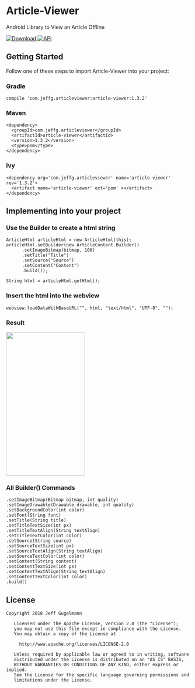 # Article-Viewer
Android Library to View an Article Offline

 [ ![Download](https://api.bintray.com/packages/jeffg05/Article-Viewer/Article-Viewer/images/download.svg) ](https://bintray.com/jeffg05/Article-Viewer/Article-Viewer/_latestVersion) [![API](https://img.shields.io/badge/API-21%2B-brightgreen.svg?style=flat)](https://android-arsenal.com/api?level=21)

## Getting Started

Follow one of these steps to import Article-Viewer into your project:

### Gradle

```
compile 'com.jeffg.articleviewer:article-viewer:1.3.2'
```

### Maven

```
<dependency>
  <groupId>com.jeffg.articleviewer</groupId>
  <artifactId>article-viewer</artifactId>
  <version>1.3.2</version>
  <type>pom</type>
</dependency>
```

### Ivy

```
<dependency org='com.jeffg.articleviewer' name='article-viewer' rev='1.3.2'>
  <artifact name='article-viewer' ext='pom' ></artifact>
</dependency>
```



## Implementing into your project

### Use the Builder to create a html string
```
ArticleHtml articleHtml = new ArticleHtml(this);
articleHtml.setBuilder(new ArticleContent.Builder()
      .setImageBitmap(bitmap, 100)
      .setTitle("Title")
      .setSource("Source")
      .setContent("Content")
      .build());
  
String html = articleHtml.getHtml();
```
### Insert the html into the webview
```
webview.loadDataWithBaseURL("", html, "text/html", "UTF-8", "");
```
### Result
<img src="https://raw.github.com/JeffG05/Article-Viewer/master/screenshot.png" width="216" height="391">

### All Builder() Commands
```
.setImageBitmap(Bitmap bitmap, int quality)
.setImageDrawable(Drawable drawable, int quality)
.setBackgroundColor(int color)
.setFont(String font)
.setTitle(String title)
.setTitleTextSize(int px)
.setTitleTextAlign(String textAlign)
.setTitleTextColor(int color)
.setSource(String source)
.setSourceTextSize(int px)
.setSourceTextAlign(String textAlign)
.setSourceTextColor(int color)
.setContent(String content)
.setContentTextSize(int px)
.setContentTextAlign(String textAlign)
.setContentTextColor(int color)
.build()
```

## License

```
Copyright 2018 Jeff Gugelmann

   Licensed under the Apache License, Version 2.0 (the "License");
   you may not use this file except in compliance with the License.
   You may obtain a copy of the License at

     http://www.apache.org/licenses/LICENSE-2.0

   Unless required by applicable law or agreed to in writing, software
   distributed under the License is distributed on an "AS IS" BASIS,
   WITHOUT WARRANTIES OR CONDITIONS OF ANY KIND, either express or implied.
   See the License for the specific language governing permissions and
   limitations under the License.
```



